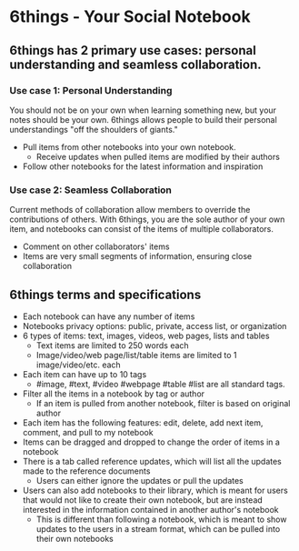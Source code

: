 # 6things - Your Social Notebook
## 6things has 2 primary use cases: personal understanding and seamless collaboration.
### Use case 1: Personal Understanding
You should not be on your own when learning something new, but your notes should be your own. 6things allows people to build their personal understandings "off the shoulders of giants." 
- Pull items from other notebooks into your own notebook.
  - Receive updates when pulled items are modified by their authors
- Follow other notebooks for the latest information and inspiration
### Use case 2: Seamless Collaboration
Current methods of collaboration allow members to override the contributions of others. With 6things, you are the sole author of your own item, and notebooks can consist of the items of multiple collaborators.
- Comment on other collaborators' items
- Items are very small segments of information, ensuring close collaboration
## 6things terms and specifications
- Each notebook can have any number of items
- Notebooks privacy options: public, private, access list, or organization
- 6 types of items: text, images, videos, web pages, lists and tables
  - Text items are limited to 250 words each
  - Image/video/web page/list/table items are limited to 1 image/video/etc. each
- Each item can have up to 10 tags
  - #image, #text, #video #webpage #table #list are all standard tags.
- Filter all the items in a notebook by tag or author
  - If an item is pulled from another notebook, filter is based on original author
- Each item has the following features: edit, delete, add next item, comment, and pull to my notebook
- Items can be dragged and dropped to change the order of items in a notebook
- There is a tab called reference updates, which will list all the updates made to the reference documents
  - Users can either ignore the updates or pull the updates
- Users can also add notebooks to their library, which is meant for users that would not like to create their own notebook, but are instead interested in the information contained in another author's notebook
  - This is different than following a notebook, which is meant to show updates to the users in a stream format, which can be pulled into their own notebooks 
